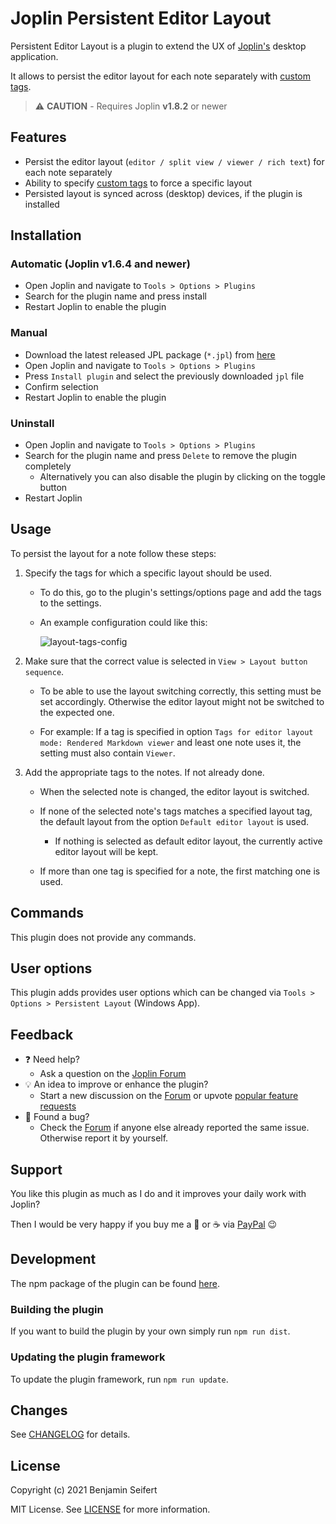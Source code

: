 # Joplin Persistent Editor Layout

Persistent Editor Layout is a plugin to extend the UX of [Joplin's](https://joplinapp.org/) desktop application.

It allows to persist the editor layout for each note separately with [custom tags](#usage).

> :warning: **CAUTION** - Requires Joplin **v1.8.2** or newer

## Features

- Persist the editor layout (`editor / split view / viewer / rich text`) for each note separately
- Ability to specify [custom tags](#usage) to force a specific layout
- Persisted layout is synced across (desktop) devices, if the plugin is installed

## Installation

### Automatic (Joplin v1.6.4 and newer)

- Open Joplin and navigate to `Tools > Options > Plugins`
- Search for the plugin name and press install
- Restart Joplin to enable the plugin

### Manual

- Download the latest released JPL package (`*.jpl`) from [here](https://github.com/benji300/joplin-persistent-layout/releases)
- Open Joplin and navigate to `Tools > Options > Plugins`
- Press `Install plugin` and select the previously downloaded `jpl` file
- Confirm selection
- Restart Joplin to enable the plugin

### Uninstall

- Open Joplin and navigate to `Tools > Options > Plugins`
- Search for the plugin name and press `Delete` to remove the plugin completely
  - Alternatively you can also disable the plugin by clicking on the toggle button
- Restart Joplin

## Usage

To persist the layout for a note follow these steps:

1. Specify the tags for which a specific layout should be used.

   - To do this, go to the plugin's settings/options page and add the tags to the settings.

   - An example configuration could like this:

     ![layout-tags-config](./assets/tags-config.png)

1. Make sure that the correct value is selected in `View > Layout button sequence`.

   - To be able to use the layout switching correctly, this setting must be set accordingly. Otherwise the editor layout might not be switched to the expected one.

   - For example: If a tag is specified in option `Tags for editor layout mode: Rendered Markdown viewer` and least one note uses it, the setting must also contain `Viewer`.

1. Add the appropriate tags to the notes. If not already done.

   - When the selected note is changed, the editor layout is switched.

   - If none of the selected note's tags matches a specified layout tag, the default layout from the option `Default editor layout` is used.

     - If nothing is selected as default editor layout, the currently active editor layout will be kept.

   - If more than one tag is specified for a note, the first matching one is used.

## Commands

This plugin does not provide any commands.

## User options

This plugin adds provides user options which can be changed via `Tools > Options > Persistent Layout` (Windows App).

## Feedback

- :question: Need help?
  - Ask a question on the [Joplin Forum](https://discourse.joplinapp.org/t/persist-editor-layout-plugin/14411)
- :bulb: An idea to improve or enhance the plugin?
  - Start a new discussion on the [Forum](https://discourse.joplinapp.org/t/persist-editor-layout-plugin/14411) or upvote [popular feature requests](https://github.com/benji300/joplin-persistent-layout/issues?q=is%3Aissue+is%3Aopen+label%3Aenhancement+sort%3Areactions-%2B1-desc+)
- :bug: Found a bug?
  - Check the [Forum](https://discourse.joplinapp.org/t/persist-editor-layout-plugin/14411) if anyone else already reported the same issue. Otherwise report it by yourself.

## Support

You like this plugin as much as I do and it improves your daily work with Joplin?

Then I would be very happy if you buy me a :beer: or :coffee: via [PayPal](https://www.paypal.com/donate?hosted_button_id=6FHDGK3PTNU22) :wink:

## Development

The npm package of the plugin can be found [here](https://www.npmjs.com/package/joplin-plugin-persistent-editor-layout).

### Building the plugin

If you want to build the plugin by your own simply run `npm run dist`.

### Updating the plugin framework

To update the plugin framework, run `npm run update`.

## Changes

See [CHANGELOG](./CHANGELOG.md) for details.

## License

Copyright (c) 2021 Benjamin Seifert

MIT License. See [LICENSE](./LICENSE) for more information.
